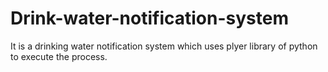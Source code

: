 # Drink-water-notification-system

It is a drinking water notification system which uses plyer library of python to execute the process.

